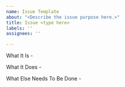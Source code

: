 ```yaml
---
name: Issue Template
about: "<Describe the issue purpose here.>"
title: Issue <type here>
labels: ''
assignees: ''

---
```


What It Is -

What It Does -

What Else Needs To Be Done -
